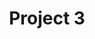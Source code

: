 ---
layout: layouts/project.njk
tags: 
  - project
  - installation
title: Project 3
year: 2018
description: Lorem ipsum dolor sit amet, eum liber aperiam ne, duo maiorum molestie singulis at, eum ea solum everti vidisse. Maluisset persequeris ne vix. Ad eius omnes appellantur vix. Quidam senserit eu sit, ius eu putent menandri molestiae.
image: /assets/img/sample.jpg
caption: Caption.
---